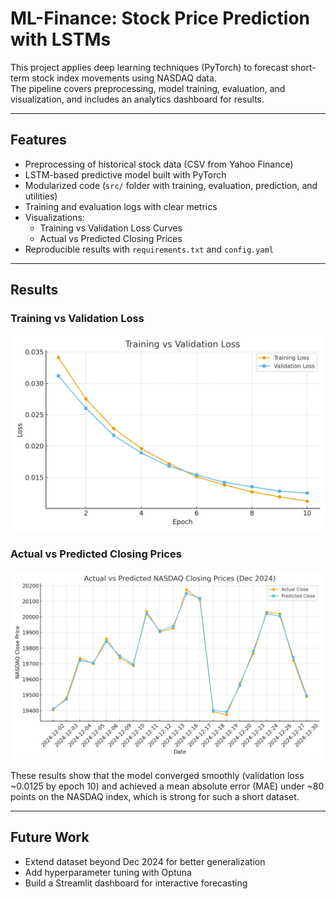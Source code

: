 # ML-Finance: Stock Price Prediction with LSTMs

This project applies deep learning techniques (PyTorch) to forecast short-term stock index movements using NASDAQ data.  
The pipeline covers preprocessing, model training, evaluation, and visualization, and includes an analytics dashboard for results.  

---

## Features
- Preprocessing of historical stock data (CSV from Yahoo Finance)
- LSTM-based predictive model built with PyTorch
- Modularized code (`src/` folder with training, evaluation, prediction, and utilities)
- Training and evaluation logs with clear metrics
- Visualizations:
  - Training vs Validation Loss Curves
  - Actual vs Predicted Closing Prices
- Reproducible results with `requirements.txt` and `config.yaml`

---

## Results

### Training vs Validation Loss
![Training vs Validation Loss](results/metrics.png)

### Actual vs Predicted Closing Prices
![Actual vs Predicted NASDAQ Closes](results/predictions_chart.png)

These results show that the model converged smoothly (validation loss ~0.0125 by epoch 10) and achieved a mean absolute error (MAE) under ~80 points on the NASDAQ index, which is strong for such a short dataset.

---

## Future Work
- Extend dataset beyond Dec 2024 for better generalization
- Add hyperparameter tuning with Optuna
- Build a Streamlit dashboard for interactive forecasting
